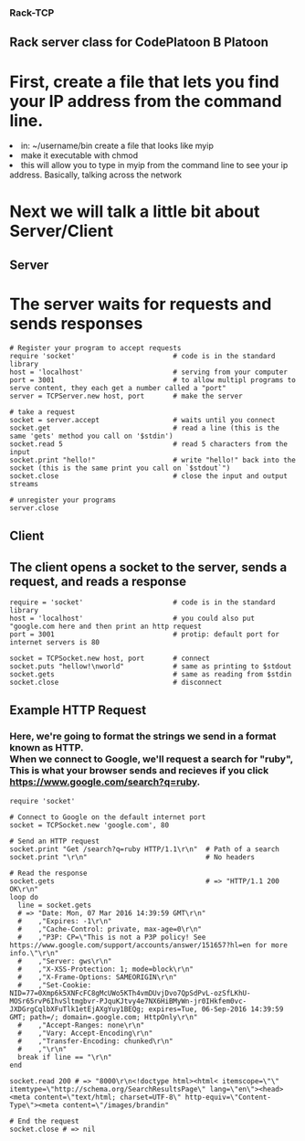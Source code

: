 ### Rack-TCP
## Rack server class for CodePlatoon B Platoon

# First, create a file that lets you find your IP address from the command line.

<li>in: ~/username/bin create a file that looks like myip</br>
<li>make it executable with chmod</br>
<li>this will allow you to type in myip from the command line to see your ip address. Basically, talking across the network

# Next we will talk a little bit about Server/Client

## Server
# The server waits for requests and sends responses
```
# Register your program to accept requests
require 'socket'                        # code is in the standard library
host = 'localhost'                      # serving from your computer
port = 3001                             # to allow multipl programs to serve content, they each get a number called a "port"
server = TCPServer.new host, port       # make the server

# take a request
socket = server.accept                  # waits until you connect
socket.get                              # read a line (this is the same 'gets' method you call on '$stdin')
socket.read 5                           # read 5 characters from the input
socket.print "hello!"                   # write "hello!" back into the socket (this is the same print you call on `$stdout`")
socket.close                            # close the input and output streams

# unregister your programs
server.close
```

## Client
## The client opens a socket to the server, sends a request, and reads a response
```
require = 'socket'                      # code is in the standard library
host = 'localhost'                      # you could also put "google.com here and then print an http request
port = 3001                             # protip: default port for internet servers is 80

socket = TCPSocket.new host, port       # connect
socket.puts "hellow!\nworld"            # same as printing to $stdout
socket.gets                             # same as reading from $stdin
socket.close                            # disconnect
```
## Example HTTP Request
### Here, we're going to format the strings we send in a format known as HTTP. </br>When we connect to Google, we'll request a search for "ruby",</br> This is what your browser sends and recieves if you click https://www.google.com/search?q=ruby.
```
require 'socket'

# Connect to Google on the default internet port
socket = TCPSocket.new 'google.com', 80

# Send an HTTP request
socket.print "Get /search?q=ruby HTTP/1.1\r\n"  # Path of a search
socket.print "\r\n"                             # No headers

# Read the response
socket.gets                                     # => "HTTP/1.1 200 OK\r\n"
loop do
  line = socket.gets
  # => "Date: Mon, 07 Mar 2016 14:39:59 GMT\r\n"
  #    ,"Expires: -1\r\n"
  #    ,"Cache-Control: private, max-age=0\r\n"
  #    ,"P3P: CP=\"This is not a P3P policy! See https://www.google.com/support/accounts/answer/151657?hl=en for more info.\"\r\n"
  #    ,"Server: gws\r\n"
  #    ,"X-XSS-Protection: 1; mode=block\r\n"
  #    ,"X-Frame-Options: SAMEORIGIN\r\n"
  #    ,"Set-Cookie: NID=77=0Xmp6k5XNFcFC8gMcUWo5KTh4vmDUvjDvo7QpSdPvL-ozSfLKhU-MOSr65rvP6IhvSltmgbvr-PJquKJtvy4e7NX6HiBMyWn-jr0IHkfem0vc-JXDGrgCqlbXFuTlk1etEjAXgYuy1BEQg; expires=Tue, 06-Sep-2016 14:39:59 GMT; path=/; domain=.google.com; HttpOnly\r\n"
  #    ,"Accept-Ranges: none\r\n"
  #    ,"Vary: Accept-Encoding\r\n"
  #    ,"Transfer-Encoding: chunked\r\n"
  #    ,"\r\n"
  break if line == "\r\n"
end

socket.read 200 # => "8000\r\n<!doctype html><html< itemscope=\"\" itemtype=\"http://schema.org/SearchResultsPage\" lang=\"en\"><head><meta content=\"text/html; charset=UTF-8\" http-equiv=\"Content-Type\"><meta content=\"/images/brandin"

# End the request
socket.close # => nil
```
 

